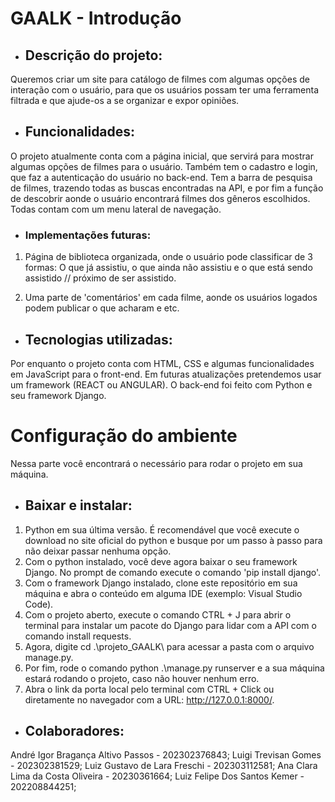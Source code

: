 # GAALK - Introdução

- ## Descrição do projeto:
Queremos criar um site para catálogo de filmes com algumas opções de interação com o usuário, para que os usuários possam ter uma ferramenta filtrada e que ajude-os a se organizar e expor opiniões.

- ## Funcionalidades:
O projeto atualmente conta com a página inicial, que servirá para mostrar algumas opções de filmes para o usuário. Também tem o cadastro e login, que faz a autenticação do usuário no back-end.
Tem a barra de pesquisa de filmes, trazendo todas as buscas encontradas na API, e por fim a função de descobrir aonde o usuário encontrará filmes dos gêneros escolhidos. Todas contam com um menu lateral de navegação.

- ### Implementações futuras:
1. Página de biblioteca organizada, onde o usuário pode classificar de 3 formas: O que já assistiu, o que ainda não assistiu e o que está sendo assistido // próximo de ser assistido.

2. Uma parte de 'comentários' em cada filme, aonde os usuários logados podem publicar o que acharam e etc.

- ## Tecnologias utilizadas:
Por enquanto o projeto conta com HTML, CSS e algumas funcionalidades em JavaScript para o front-end. Em futuras atualizações pretendemos usar um framework (REACT ou ANGULAR).
O back-end foi feito com Python e seu framework Django.

# Configuração do ambiente
Nessa parte você encontrará o necessário para rodar o projeto em sua máquina.

- ## Baixar e instalar:
1. Python em sua última versão. É recomendável que você execute o download no site oficial do python e busque por um passo à passo para não deixar passar nenhuma opção.
2. Com o python instalado, você deve agora baixar o seu framework Django. No prompt de comando execute o comando 'pip install django'.
3. Com o framework Django instalado, clone este repositório em sua máquina e abra o conteúdo em alguma IDE (exemplo: Visual Studio Code).
4. Com o projeto aberto, execute o comando CTRL + J para abrir o terminal para instalar um pacote do Django para lidar com a API com o comando install requests.
5. Agora, digite cd .\projeto_GAALK\ para acessar a pasta com o arquivo manage.py.
6. Por fim, rode o comando python .\manage.py runserver e a sua máquina estará rodando o projeto, caso não houver nenhum erro.
7. Abra o link da porta local pelo terminal com CTRL + Click ou diretamente no navegador com a URL: http://127.0.0.1:8000/.

- ## Colaboradores:
André Igor Bragança Altivo Passos - 202302376843;
Luigi Trevisan Gomes - 202302381529;
Luiz Gustavo de Lara Freschi - 202303112581;
Ana Clara Lima da Costa Oliveira - 20230361664;
Luiz Felipe Dos Santos Kemer - 202208844251;
